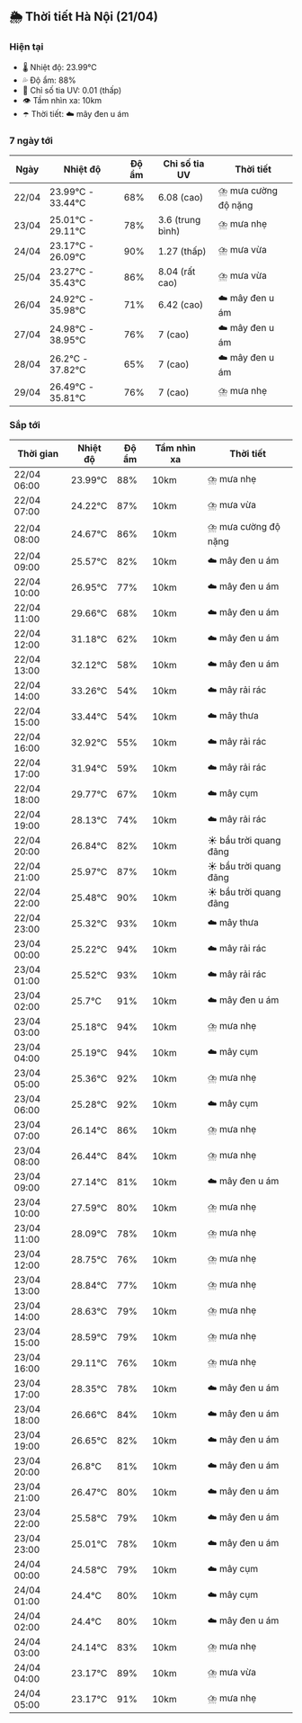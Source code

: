## 🌦️ Thời tiết Hà Nội (21/04)

### Hiện tại

- 🌡️ Nhiệt độ: 23.99℃
- 💦 Độ ẩm: 88%
- 🌟 Chỉ số tia UV: 0.01 (thấp)
- 👁️ Tầm nhìn xa: 10km
- ☂️ Thời tiết: ☁️ mây đen u ám

### 7 ngày tới

| Ngày | Nhiệt độ | Độ ẩm | Chỉ số tia UV | Thời tiết |
| --- | --- | --- | --- | --- |
| 22/04 | 23.99℃ - 33.44℃ | 68% | 6.08 (cao) | ⛈️ mưa cường độ nặng |
| 23/04 | 25.01℃ - 29.11℃ | 78% | 3.6 (trung bình) | ⛈️ mưa nhẹ |
| 24/04 | 23.17℃ - 26.09℃ | 90% | 1.27 (thấp) | ⛈️ mưa vừa |
| 25/04 | 23.27℃ - 35.43℃ | 86% | 8.04 (rất cao) | ⛈️ mưa vừa |
| 26/04 | 24.92℃ - 35.98℃ | 71% | 6.42 (cao) | ☁️ mây đen u ám |
| 27/04 | 24.98℃ - 38.95℃ | 76% | 7 (cao) | ☁️ mây đen u ám |
| 28/04 | 26.2℃ - 37.82℃ | 65% | 7 (cao) | ☁️ mây đen u ám |
| 29/04 | 26.49℃ - 35.81℃ | 76% | 7 (cao) | ⛈️ mưa nhẹ |

### Sắp tới

| Thời gian | Nhiệt độ | Độ ẩm | Tầm nhìn xa | Thời tiết |
| --- | --- | --- | --- | --- |
| 22/04 06:00 | 23.99℃ | 88% | 10km | ⛈️ mưa nhẹ |
| 22/04 07:00 | 24.22℃ | 87% | 10km | ⛈️ mưa vừa |
| 22/04 08:00 | 24.67℃ | 86% | 10km | ⛈️ mưa cường độ nặng |
| 22/04 09:00 | 25.57℃ | 82% | 10km | ☁️ mây đen u ám |
| 22/04 10:00 | 26.95℃ | 77% | 10km | ☁️ mây đen u ám |
| 22/04 11:00 | 29.66℃ | 68% | 10km | ☁️ mây đen u ám |
| 22/04 12:00 | 31.18℃ | 62% | 10km | ☁️ mây đen u ám |
| 22/04 13:00 | 32.12℃ | 58% | 10km | ☁️ mây đen u ám |
| 22/04 14:00 | 33.26℃ | 54% | 10km | ☁️ mây rải rác |
| 22/04 15:00 | 33.44℃ | 54% | 10km | ☁️ mây thưa |
| 22/04 16:00 | 32.92℃ | 55% | 10km | ☁️ mây rải rác |
| 22/04 17:00 | 31.94℃ | 59% | 10km | ☁️ mây rải rác |
| 22/04 18:00 | 29.77℃ | 67% | 10km | ☁️ mây cụm |
| 22/04 19:00 | 28.13℃ | 74% | 10km | ☁️ mây rải rác |
| 22/04 20:00 | 26.84℃ | 82% | 10km | ☀️ bầu trời quang đãng |
| 22/04 21:00 | 25.97℃ | 87% | 10km | ☀️ bầu trời quang đãng |
| 22/04 22:00 | 25.48℃ | 90% | 10km | ☀️ bầu trời quang đãng |
| 22/04 23:00 | 25.32℃ | 93% | 10km | ☁️ mây thưa |
| 23/04 00:00 | 25.22℃ | 94% | 10km | ☁️ mây rải rác |
| 23/04 01:00 | 25.52℃ | 93% | 10km | ☁️ mây rải rác |
| 23/04 02:00 | 25.7℃ | 91% | 10km | ☁️ mây đen u ám |
| 23/04 03:00 | 25.18℃ | 94% | 10km | ⛈️ mưa nhẹ |
| 23/04 04:00 | 25.19℃ | 94% | 10km | ☁️ mây cụm |
| 23/04 05:00 | 25.36℃ | 92% | 10km | ⛈️ mưa nhẹ |
| 23/04 06:00 | 25.28℃ | 92% | 10km | ☁️ mây cụm |
| 23/04 07:00 | 26.14℃ | 86% | 10km | ⛈️ mưa nhẹ |
| 23/04 08:00 | 26.44℃ | 84% | 10km | ⛈️ mưa nhẹ |
| 23/04 09:00 | 27.14℃ | 81% | 10km | ☁️ mây đen u ám |
| 23/04 10:00 | 27.59℃ | 80% | 10km | ⛈️ mưa nhẹ |
| 23/04 11:00 | 28.09℃ | 78% | 10km | ⛈️ mưa nhẹ |
| 23/04 12:00 | 28.75℃ | 76% | 10km | ⛈️ mưa nhẹ |
| 23/04 13:00 | 28.84℃ | 77% | 10km | ⛈️ mưa nhẹ |
| 23/04 14:00 | 28.63℃ | 79% | 10km | ⛈️ mưa nhẹ |
| 23/04 15:00 | 28.59℃ | 79% | 10km | ⛈️ mưa nhẹ |
| 23/04 16:00 | 29.11℃ | 76% | 10km | ⛈️ mưa nhẹ |
| 23/04 17:00 | 28.35℃ | 78% | 10km | ☁️ mây đen u ám |
| 23/04 18:00 | 26.66℃ | 84% | 10km | ☁️ mây đen u ám |
| 23/04 19:00 | 26.65℃ | 82% | 10km | ☁️ mây đen u ám |
| 23/04 20:00 | 26.8℃ | 81% | 10km | ☁️ mây đen u ám |
| 23/04 21:00 | 26.47℃ | 80% | 10km | ☁️ mây đen u ám |
| 23/04 22:00 | 25.58℃ | 79% | 10km | ☁️ mây đen u ám |
| 23/04 23:00 | 25.01℃ | 78% | 10km | ☁️ mây đen u ám |
| 24/04 00:00 | 24.58℃ | 79% | 10km | ☁️ mây cụm |
| 24/04 01:00 | 24.4℃ | 80% | 10km | ☁️ mây cụm |
| 24/04 02:00 | 24.4℃ | 80% | 10km | ☁️ mây đen u ám |
| 24/04 03:00 | 24.14℃ | 83% | 10km | ⛈️ mưa nhẹ |
| 24/04 04:00 | 23.17℃ | 89% | 10km | ⛈️ mưa vừa |
| 24/04 05:00 | 23.17℃ | 91% | 10km | ⛈️ mưa nhẹ |
